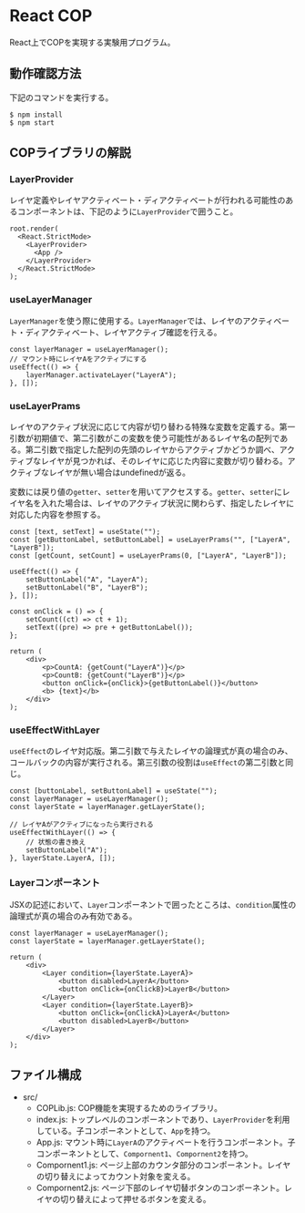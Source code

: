 # React COP

React上でCOPを実現する実験用プログラム。

## 動作確認方法

下記のコマンドを実行する。

```
$ npm install
$ npm start
```

## COPライブラリの解説

### LayerProvider

レイヤ定義やレイヤアクティベート・ディアクティベートが行われる可能性のあるコンポーネントは、下記のように`LayerProvider`で囲うこと。

```
root.render(
  <React.StrictMode>
    <LayerProvider>
      <App />
    </LayerProvider>
  </React.StrictMode>
);
```

### useLayerManager

`LayerManager`を使う際に使用する。`LayerManager`では、レイヤのアクティベート・ディアクティベート、レイヤアクティブ確認を行える。

```
const layerManager = useLayerManager();
// マウント時にレイヤAをアクティブにする
useEffect(() => {
    layerManager.activateLayer("LayerA");
}, []);
```

### useLayerPrams

レイヤのアクティブ状況に応じて内容が切り替わる特殊な変数を定義する。第一引数が初期値で、第二引数がこの変数を使う可能性があるレイヤ名の配列である。第二引数で指定した配列の先頭のレイヤからアクティブかどうか調べ、アクティブなレイヤが見つかれば、そのレイヤに応じた内容に変数が切り替わる。アクティブなレイヤが無い場合はundefinedが返る。

変数には戻り値の`getter`、`setter`を用いてアクセスする。`getter`、`setter`にレイヤ名を入れた場合は、レイヤのアクティブ状況に関わらず、指定したレイヤに対応した内容を参照する。

```
const [text, setText] = useState("");
const [getButtonLabel, setButtonLabel] = useLayerPrams("", ["LayerA", "LayerB"]);
const [getCount, setCount] = useLayerPrams(0, ["LayerA", "LayerB"]);

useEffect(() => {
    setButtonLabel("A", "LayerA");
    setButtonLabel("B", "LayerB");
}, []);

const onClick = () => {
    setCount((ct) => ct + 1);
    setText((pre) => pre + getButtonLabel());
};

return (
    <div>
        <p>CountA: {getCount("LayerA")}</p>
        <p>CountB: {getCount("LayerB")}</p>
        <button onClick={onClick}>{getButtonLabel()}</button>
        <b> {text}</b>
    </div>
);

```

### useEffectWithLayer

`useEffect`のレイヤ対応版。第二引数で与えたレイヤの論理式が真の場合のみ、コールバックの内容が実行される。第三引数の役割は`useEffect`の第二引数と同じ。

```
const [buttonLabel, setButtonLabel] = useState("");
const layerManager = useLayerManager();
const layerState = layerManager.getLayerState();

// レイヤAがアクティブになったら実行される
useEffectWithLayer(() => {
    // 状態の書き換え
    setButtonLabel("A");
}, layerState.LayerA, []);

```

### Layerコンポーネント

JSXの記述において、`Layer`コンポーネントで囲ったところは、`condition`属性の論理式が真の場合のみ有効である。

```
const layerManager = useLayerManager();
const layerState = layerManager.getLayerState();

return (
    <div>
        <Layer condition={layerState.LayerA}>
            <button disabled>LayerA</button>
            <button onClick={onClickB}>LayerB</button>
        </Layer>
        <Layer condition={layerState.LayerB}>
            <button onClick={onClickA}>LayerA</button>
            <button disabled>LayerB</button>
        </Layer>
    </div>
);
```

## ファイル構成

- src/
    - COPLib.js: COP機能を実現するためのライブラリ。
    - index.js: トップレベルのコンポーネントであり、`LayerProvider`を利用している。子コンポーネントとして、`App`を持つ。
    - App.js: マウント時に`LayerA`のアクティベートを行うコンポーネント。子コンポーネントとして、`Compornent1`、`Compornent2`を持つ。
    - Compornent1.js: ページ上部のカウンタ部分のコンポーネント。レイヤの切り替えによってカウント対象を変える。
    - Compornent2.js: ページ下部のレイヤ切替ボタンのコンポーネント。レイヤの切り替えによって押せるボタンを変える。
